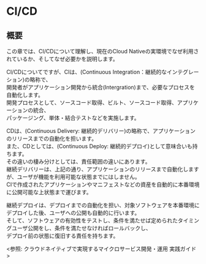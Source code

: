 # CI/CD
## 概要
この章では、CI/CDについて理解し、現在のCloud Nativeの実環境でなぜ利用されているか、そしてなぜ必要かを説明します。

CI/CDについてですが、CIは、(Continuous Integration：継続的なインテグレーション)の略称で、  
開発者がアプリケーション開発から統合(Intergration)まで、必要なプロセスを自動化します。  
開発プロセスとして、ソースコード取得、ビルト、ソースコード取得、アプリケーションの統合、  
パッケージング、単体・結合テストなどを実施します。  

CDは、(Continuous Delivery: 継続的デリバリー)の略称で、アプリケーションのリリースまでの自動化を担います。  
また、CDとしては、(Continuous Deploy: 継続的デプロイ)として意味合いも持ちます。  
その違いの棲み分けとしては、責任範囲の違いにあります。  
継続デリバリーは、上記の通り、アプリケーションのリリースまで自動化しますが、ユーザが機能を利用可能な状態までにはしません。   
CIで作成されたアプリケーションやマニフェストなどの資産を自動的に本番環境に公開可能な上状態まで運びます。

継続デプロイは、デプロイまでの自動化を担い、対象ソフトウェアを本番環境にデプロイした後、ユーザへの公開も自動的に行います。  
そして、ソフトウェアの有効性をテストし、条件を満たせば定められたタイミングユーザ公開をし、条件を満たせなければロールバックし、  
デプロイ前の状態に復旧する責任を持ちます。  


<参照: クラウドネイティブで実現するマイクロサービス開発・運用 実践ガイド>

